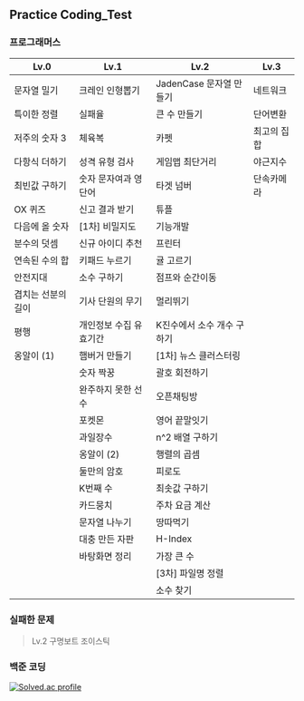 ## Practice Coding_Test

### 프로그래머스

| **Lv.0**           | **Lv.1**               | **Lv.2**                   | **Lv.3**    |
| ------------------ | ---------------------- | -------------------------- | ----------- |
| 문자열 밀기        | 크레인 인형뽑기        | JadenCase 문자열 만들기    | 네트워크    |
| 특이한 정렬        | 실패율                 | 큰 수 만들기               | 단어변환    |
| 저주의 숫자 3      | 체육복                 | 카펫                       | 최고의 집합 |
| 다항식 더하기      | 성격 유형 검사         | 게임맵 최단거리            | 야근지수    |
| 최빈값 구하기      | 숫자 문자여과 영단어   | 타겟 넘버                  | 단속카메라  |
| OX 퀴즈            | 신고 결과 받기         | 튜플                       |             |
| 다음에 올 숫자     | [1차] 비밀지도         | 기능개발                   |             |
| 분수의 덧셈        | 신규 아이디 추천       | 프린터                     |             |
| 연속된 수의 합     | 키패드 누르기          | 귤 고르기                  |             |
| 안전지대           | 소수 구하기            | 점프와 순간이동            |             |
| 겹치는 선분의 길이 | 기사 단원의 무기       | 멀리뛰기                   |             |
| 평행               | 개인정보 수집 유효기간 | K진수에서 소수 개수 구하기 |             |
| 옹알이 (1)         | 햄버거 만들기          | [1차] 뉴스 클러스터링      |             |
|                    | 숫자 짝꿍              | 괄호 회전하기              |             |
|                    | 완주하지 못한 선수     | 오픈채팅방                 |             |
|                    | 포켓몬                 | 영어 끝말잇기              |             |
|                    | 과일장수               | n^2 배열 구하기            |             |
|                    | 옹알이 (2)             | 행렬의 곱셈                |             |
|                    | 둘만의 암호            | 피로도                     |             |
|                    | K번째 수               | 최솟값 구하기              |             |
|                    | 카드뭉치               | 주차 요금 계산             |             |
|                    | 문자열 나누기          | 땅따먹기                   |             |
|                    | 대충 만든 자판         | H-Index                    |             |
|                    | 바탕화면 정리          | 가장 큰 수                 |             |
|                    |                        | [3차] 파일명 정렬          |             |
|                    |                        | 소수 찾기                  |             |

### 실패한 문제

> Lv.2 구명보트 조이스틱

### 백준 코딩

[![Solved.ac
profile](http://mazassumnida.wtf/api/v2/generate_badge?boj=eodrmfdl1004)](https://solved.ac/eodrmfdl1004)
